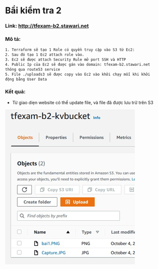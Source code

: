 
# Bầi kiểm tra 2


### Link: http://tfexam-b2.stawari.net


### Mô tả: 
    1. Terraform sẽ tạo 1 Role có quyền truy cập vào S3 từ Ec2: 
    2. Sau đó tạo 1 Ec2 attach role vào.
    3. Ec2 sẽ được attach Security Rule mở port SSH và HTTP
    4. Public Ip của Ec2 sẽ được gán vào domain: tfexam-b2.stawari.net thông qua route53 service
    5. File ./uploads3 sẽ được copy vào Ec2 vào khởi chạy mỗi khi khởi động bằng User Data

### Kết quả:
- Từ giao diẹn website có thể update file, và file đã được lưu trữ trên S3


![](resource/bai2.jpg)
